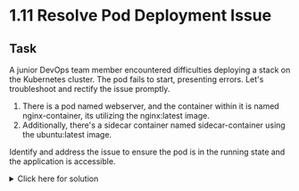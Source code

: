 # 1.11 Resolve Pod Deployment Issue

## Task
A junior DevOps team member encountered difficulties deploying a stack on the Kubernetes cluster. The pod fails to start, presenting errors. Let's troubleshoot and rectify the issue promptly.

1. There is a pod named webserver, and the container within it is named nginx-container, its utilizing the nginx:latest image.
2. Additionally, there's a sidecar container named sidecar-container using the ubuntu:latest image.

Identify and address the issue to ensure the pod is in the running state and the application is accessible.
<details>
  <summary>Click here for solution</summary>

  ## Solution
  1. Inspect the Pod status and logs
  ```bash
  kubectl describe pod webserver
  kubectl logs webserver -c sidecar-container

  # In this case, we notice Error: ErrImagePull / Back-off pulling image "nginx:latests"
  # The problem is a typo in the image tag
  ```
  3. Edit the pod to fix the image tag
  ```bash
  kubectl edit pod webserver

  # Find the image field and change it to nginx:latest
  ```
  4. Verify
  ```bash
  kubectl get pod webserver
  # Should be running now

  kubectl logs webserver -c sidecar-container
  # Now the sidecar works too
  ```
</details>
